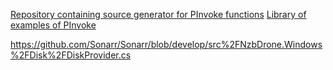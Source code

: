 [Repository containing source generator for PInvoke functions](https://github.com/microsoft/CsWin32)
[Library of examples of PInvoke](https://github.com/xanatos/CSharpCPlusPlusInteropSamples/tree/main/)



https://github.com/Sonarr/Sonarr/blob/develop/src%2FNzbDrone.Windows%2FDisk%2FDiskProvider.cs

